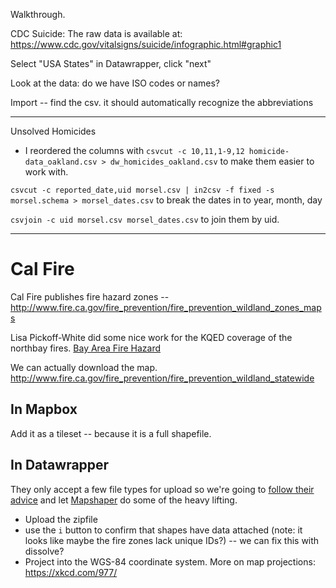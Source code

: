 Walkthrough.


CDC Suicide:
The raw data is available at:
https://www.cdc.gov/vitalsigns/suicide/infographic.html#graphic1


Select "USA States" in Datawrapper, click "next"

Look at the data: do we have ISO codes or names?

Import -- find the csv. it should automatically recognize the abbreviations

---------------------

Unsolved Homicides

* I reordered the columns with
`csvcut -c 10,11,1-9,12 homicide-data_oakland.csv > dw_homicides_oakland.csv` to make them easier to work with.

`csvcut -c reported_date,uid morsel.csv | in2csv -f fixed -s morsel.schema > morsel_dates.csv` to break the dates in to year, month, day

`csvjoin -c uid morsel.csv morsel_dates.csv` to join them by uid.


------------------------

# Cal Fire
Cal Fire publishes fire hazard zones --
http://www.fire.ca.gov/fire_prevention/fire_prevention_wildland_zones_maps

Lisa Pickoff-White did some nice work for the KQED coverage of the northbay fires. [Bay Area Fire Hazard](https://ww2.kqed.org/science/2017/10/31/map-see-if-you-live-in-a-high-risk-fire-zone-and-what-that-means/)

We can actually download the map.  http://www.fire.ca.gov/fire_prevention/fire_prevention_wildland_statewide

## In Mapbox
Add it as a tileset -- because it is a full shapefile.

## In Datawrapper
They only accept a few file types for upload so we're going to [follow their advice](https://academy.datawrapper.de/article/145-how-to-upload-your-own-map) and let [Mapshaper](https://mapshaper.org/) do some of the heavy lifting.
* Upload the zipfile
* use the `i` button to confirm that shapes have data attached (note: it looks like maybe the fire zones lack unique IDs?) -- we can fix this with dissolve? 
* Project into the WGS-84 coordinate system. More on map projections: https://xkcd.com/977/
